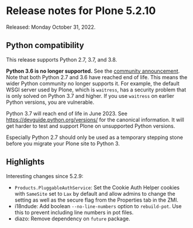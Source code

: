 # Release notes for Plone 5.2.10

Released: Monday October 31, 2022.

## Python compatibility

This release supports Python 2.7, 3.7, and 3.8.

**Python 3.6 is no longer supported.**
See the [community announcement](https://community.plone.org/t/plone-5-2-drops-python-3-6-support/15706).
Note that both Python 2.7 and 3.6 have reached end of life.
This means the wider Python community no longer supports it.
For example, the default WSGI server used by Plone, which is `waitress`, has a security problem that is only solved on Python 3.7 and higher.  If you use `waitress` on earlier Python versions, you are vulnerable.

Python 3.7 will reach end of life in June 2023.
See https://devguide.python.org/versions/ for the canonical information.
It will get harder to test and support Plone on unsupported Python versions.

Especially Python 2.7 should only be used as a temporary stepping stone before you migrate your Plone site to Python 3.

## Highlights

Interesting changes since 5.2.9:

* `Products.PluggableAuthService`: Set the Cookie Auth Helper cookies with `SameSite` set to `Lax` by default and allow admins to change the setting as well as the secure flag from the Properties tab in the ZMI.
* i18ndude: Add boolean `--no-line-numbers` option to `rebuild-pot`.  Use this to prevent including line numbers in pot files.
* diazo: Remove dependency on `future` package.
